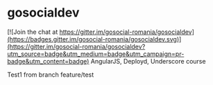 # gosocialdev

[![Join the chat at https://gitter.im/gosocial-romania/gosocialdev](https://badges.gitter.im/gosocial-romania/gosocialdev.svg)](https://gitter.im/gosocial-romania/gosocialdev?utm_source=badge&utm_medium=badge&utm_campaign=pr-badge&utm_content=badge)
AngularJS, Deployd, Underscore course

Test1 from branch feature/test
